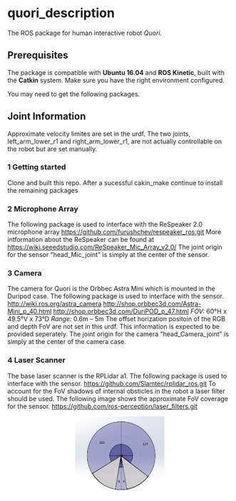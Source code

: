 # quori_description 

 The ROS package for human interactive robot *Quori*.

## Prerequisites

The package is compatible with **Ubuntu 16.04** and **ROS Kinetic**, built with the **Catkin** system. Make sure you have the right environment configured.

You may need to get the following packages.  

## Joint Information
Approximate velocity limites are set in the urdf. The two joints, left_arm_lower_r1 and right_arm_lower_r1, are not actually controllable on the robot but are set manually.
 

### 1 Getting started

Clone and built this repo.
After a sucessful cakin_make continue to install the remaining packages


### 2 Microphone Array
The following package is used to interface with the ReSpeaker 2.0 microphone array
https://github.com/furushchev/respeaker_ros.git
More intformation about the ReSpeaker can be found at https://wiki.seeedstudio.com/ReSpeaker_Mic_Array_v2.0/
The joint origin for the sensor "head_Mic_joint" is simply at the center of the sensor.

### 3 Camera
The camera for Quori is the Orbbec Astra Mini which is mounted in the Duripod case.
The following package is used to interface with the sensor.
http://wiki.ros.org/astra_camera
http://shop.orbbec3d.com/Astra-Mini_p_40.html
http://shop.orbbec3d.com/DuriPOD_p_47.html
*FOV:* 60°H x 49.5°V x 73°D
*Range:* 0.6m – 5m
The offset horization positoin of the RGB and depth FoV are not set in this urdf. This information is expected to be provided seperately. The joint origin for the camera "head_Camera_joint" is simply at the center of the camera case.

### 4 Laser Scanner
The base laser scanner is the RPLidar a1. The following package is used to interface with the sensor.
https://github.com/Slamtec/rplidar_ros.git
To account for the FoV shadows of internal obsticles in the robot a laser filter should be used. The following image shows the approximate FoV coverage for the sensor.
https://github.com/ros-perception/laser_filters.git
<center>
<img src="images/laserFoV.png" width="200">
</center>
